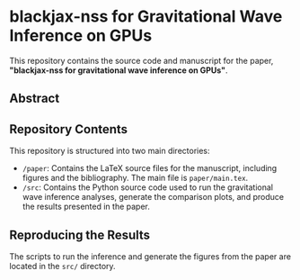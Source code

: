 
# blackjax-nss for Gravitational Wave Inference on GPUs

This repository contains the source code and manuscript for the paper, **"blackjax-nss for gravitational wave inference on GPUs"**.

## Abstract



## Repository Contents

This repository is structured into two main directories:

*   `/paper`: Contains the LaTeX source files for the manuscript, including figures and the bibliography. The main file is `paper/main.tex`.
*   `/src`: Contains the Python source code used to run the gravitational wave inference analyses, generate the comparison plots, and produce the results presented in the paper.

## Reproducing the Results

The scripts to run the inference and generate the figures from the paper are located in the `src/` directory.

